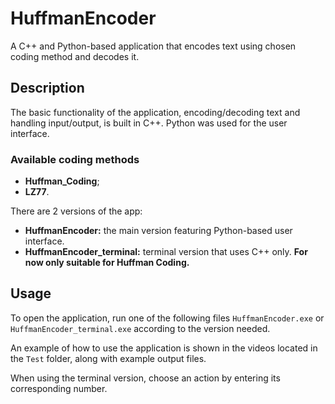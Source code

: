 # HuffmanEncoder
A C++ and Python-based application that encodes text using chosen coding method and decodes it.

## Description
The basic functionality of the application, encoding/decoding text and handling input/output, is built in C++. Python was used for the user interface.

### Available coding methods
- **Huffman_Coding**;
- **LZ77**.

There are 2 versions of the app: 
- **HuffmanEncoder:** the main version featuring Python-based user interface.
- **HuffmanEncoder_terminal:** terminal version that uses C++ only. **For now only suitable for Huffman Coding.**

## Usage
To open the application, run one of the following files `HuffmanEncoder.exe` or `HuffmanEncoder_terminal.exe` according to the version needed.

An example of how to use the application is shown in the videos located in the `Test` folder, along with example output files.

When using the terminal version, choose an action by entering its corresponding number.
